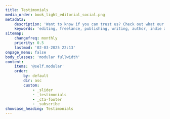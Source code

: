 ```yaml
---
title: Testimonials
media_order: book_light_editorial_social.png
metadata:
    description: 'Want to know if you can trust us? Check out what our previous clients have said about Book Light Editorial. Our goal is to help you create the best possible book, and as you can see here, we have helped many authors.'
    keywords: 'editing, freelance, publishing, writing, author, indie author, editor, self-publishing, developmental editing, copyediting, manuscript, testimonials'
sitemap:
    changefreq: monthly
    priority: 0.5
    lastmod: '02-03-2025 22:13'
onpage_menu: false
body_classes: 'modular fullwidth'
content:
    items: '@self.modular'
    order:
        by: default
        dir: asc
        custom:
            - _slider
            - _testimonials
            - _cta-footer
            - _subscribe
showcase_heading: Testimonials
---
```



